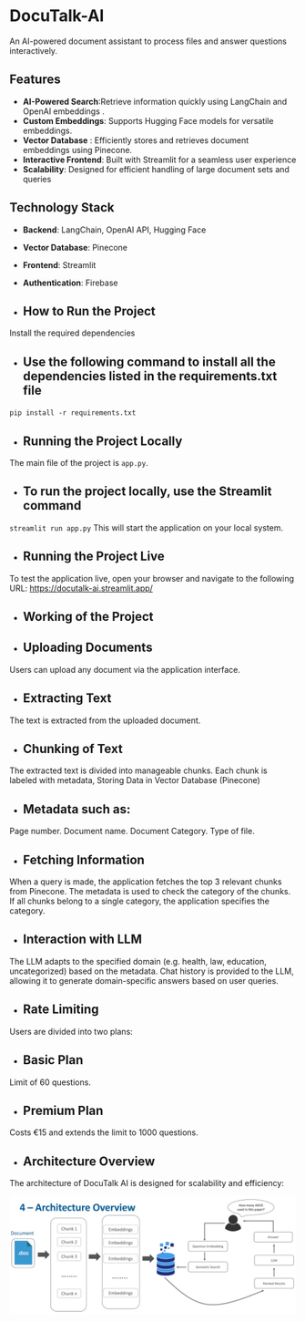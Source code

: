# DocuTalk-AI
An AI-powered document assistant to process files and answer questions interactively.

## Features

- **AI-Powered Search**:Retrieve information quickly using LangChain and OpenAI embeddings  .
- **Custom Embeddings**: Supports Hugging Face models for versatile embeddings.
- **Vector Database**  : Efficiently stores and retrieves document embeddings using Pinecone.
- **Interactive Frontend**: Built with Streamlit for a seamless user experience
- **Scalability**: Designed for efficient handling of large document sets and queries

## Technology Stack

- **Backend**: LangChain, OpenAI API, Hugging Face
- **Vector Database**: Pinecone
- **Frontend**: Streamlit
- **Authentication**: Firebase

- ## How to Run the Project
Install the required dependencies
- ## Use the following command to install all the dependencies listed in the requirements.txt file
`pip install -r requirements.txt`
- ## Running the Project Locally
The main file of the project is `app.py`. 
- ## To run the project locally, use the Streamlit command
`streamlit run app.py`
This will start the application on your local system. 
- ## Running the Project Live
To test the application live, open your browser and navigate to the following URL:
https://docutalk-ai.streamlit.app/

- ## Working of the Project
- ## Uploading Documents
Users can upload any document via the application interface.
- ## Extracting Text
The text is extracted from the uploaded document.
- ## Chunking of Text
The extracted text is divided into manageable chunks.
Each chunk is labeled with metadata, Storing Data in Vector Database (Pinecone)

- ## Metadata such as:
Page number.
Document name.
Document Category.
Type of file.

- ## Fetching Information
When a query is made, the application fetches the top 3 relevant chunks from Pinecone.
The metadata is used to check the category of the chunks.
If all chunks belong to a single category, the application specifies the category.

- ## Interaction with LLM
The LLM adapts to the specified domain (e.g. health, law, education, uncategorized) based on the metadata.
Chat history is provided to the LLM, allowing it to generate domain-specific answers based on user queries.

- ## Rate Limiting
Users are divided into two plans:
- ## Basic Plan
Limit of 60 questions.
- ## Premium Plan
Costs €15 and extends the limit to 1000 questions.



- ## Architecture Overview
The architecture of DocuTalk AI is designed for scalability and efficiency:

![Architecture Diagram](./architecture.jpg)